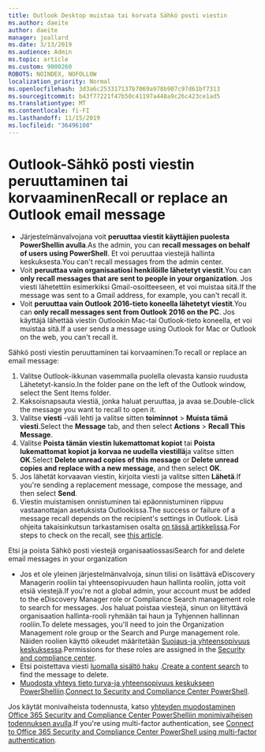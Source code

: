 ```yaml
---
title: Outlook Desktop muistaa tai korvata Sähkö posti viestin
ms.author: daeite
author: daeite
manager: joallard
ms.date: 3/13/2019
ms.audience: Admin
ms.topic: article
ms.custom: 9000260
ROBOTS: NOINDEX, NOFOLLOW
localization_priority: Normal
ms.openlocfilehash: 3d3a6c253317137b7069a978b907c97d61bf7313
ms.sourcegitcommit: b43f77221f47b50c41197a448a9c26c423ce1ad5
ms.translationtype: MT
ms.contentlocale: fi-FI
ms.lasthandoff: 11/15/2019
ms.locfileid: "36496108"
---
```

# <a name="recall-or-replace-an-outlook-email-message"></a><span data-ttu-id="3acbe-102">Outlook-Sähkö posti viestin peruuttaminen tai korvaaminen</span><span class="sxs-lookup"><span data-stu-id="3acbe-102">Recall or replace an Outlook email message</span></span>

- <span data-ttu-id="3acbe-103">Järjestelmänvalvojana voit **peruuttaa viestit käyttäjien puolesta PowerShellin avulla**.</span><span class="sxs-lookup"><span data-stu-id="3acbe-103">As the admin, you can **recall messages on behalf of users using PowerShell**.</span></span> <span data-ttu-id="3acbe-104">Et voi peruuttaa viestejä hallinta keskuksesta.</span><span class="sxs-lookup"><span data-stu-id="3acbe-104">You can't recall messages from the admin center.</span></span>
- <span data-ttu-id="3acbe-105">Voit **peruuttaa vain organisaatiosi henkilöille lähetetyt viestit**.</span><span class="sxs-lookup"><span data-stu-id="3acbe-105">You can **only recall messages that are sent to people in your organization**.</span></span> <span data-ttu-id="3acbe-106">Jos viesti lähetettiin esimerkiksi Gmail-osoitteeseen, et voi muistaa sitä.</span><span class="sxs-lookup"><span data-stu-id="3acbe-106">If the message was sent to a Gmail address, for example, you can't recall it.</span></span>
- <span data-ttu-id="3acbe-107">Voit **peruuttaa vain Outlook 2016-tieto koneella lähetetyt viestit**.</span><span class="sxs-lookup"><span data-stu-id="3acbe-107">You can **only recall messages sent from Outlook 2016 on the PC**.</span></span> <span data-ttu-id="3acbe-108">Jos käyttäjä lähettää viestin Outlookin Mac-tai Outlook-tieto koneella, et voi muistaa sitä.</span><span class="sxs-lookup"><span data-stu-id="3acbe-108">If a user sends a message using Outlook for Mac or Outlook on the web, you can't recall it.</span></span>

<span data-ttu-id="3acbe-109">Sähkö posti viestin peruuttaminen tai korvaaminen:</span><span class="sxs-lookup"><span data-stu-id="3acbe-109">To recall or replace an email message:</span></span>

1. <span data-ttu-id="3acbe-110">Valitse Outlook-ikkunan vasemmalla puolella olevasta kansio ruudusta Lähetetyt-kansio.</span><span class="sxs-lookup"><span data-stu-id="3acbe-110">In the folder pane on the left of the Outlook window, select the Sent Items folder.</span></span>
1. <span data-ttu-id="3acbe-111">Kaksoisnapsauta viestiä, jonka haluat peruuttaa, ja avaa se.</span><span class="sxs-lookup"><span data-stu-id="3acbe-111">Double-click the message you want to recall to open it.</span></span>
1. <span data-ttu-id="3acbe-112">Valitse **viesti** -väli lehti ja valitse sitten **toiminnot** > **Muista tämä viesti**.</span><span class="sxs-lookup"><span data-stu-id="3acbe-112">Select the **Message** tab, and then select **Actions** > **Recall This Message**.</span></span>
1. <span data-ttu-id="3acbe-113">Valitse **Poista tämän viestin lukemattomat kopiot** tai **Poista lukemattomat kopiot ja korvaa ne uudella viestillä**ja valitse sitten **OK**.</span><span class="sxs-lookup"><span data-stu-id="3acbe-113">Select **Delete unread copies of this message** or **Delete unread copies and replace with a new message**, and then select **OK**.</span></span>
1. <span data-ttu-id="3acbe-114">Jos lähetät korvaavan viestin, kirjoita viesti ja valitse sitten **Lähetä**.</span><span class="sxs-lookup"><span data-stu-id="3acbe-114">If you're sending a replacement message, compose the message, and then select **Send**.</span></span>
1. <span data-ttu-id="3acbe-115">Viestin muistamisen onnistuminen tai epäonnistuminen riippuu vastaanottajan asetuksista Outlookissa.</span><span class="sxs-lookup"><span data-stu-id="3acbe-115">The success or failure of a message recall depends on the recipient's settings in Outlook.</span></span> <span data-ttu-id="3acbe-116">Lisä ohjeita takaisinkutsun tarkastamisen osalta [on tässä artikkelissa](https://support.office.com/article/35027f88-d655-4554-b4f8-6c0729a723a0).</span><span class="sxs-lookup"><span data-stu-id="3acbe-116">For steps to check on the recall, see [this article](https://support.office.com/article/35027f88-d655-4554-b4f8-6c0729a723a0).</span></span>

<span data-ttu-id="3acbe-117">Etsi ja poista Sähkö posti viestejä organisaatiossasi</span><span class="sxs-lookup"><span data-stu-id="3acbe-117">Search for and delete email messages in your organization</span></span>

- <span data-ttu-id="3acbe-118">Jos et ole yleinen järjestelmänvalvoja, sinun tilisi on lisättävä eDiscovery Managerin rooliin tai yhteensopivuuden haun hallinta rooliin, jotta voit etsiä viestejä.</span><span class="sxs-lookup"><span data-stu-id="3acbe-118">If you're not a global admin, your account must be added to the eDiscovery Manager role or Compliance Search management role to search for messages.</span></span> <span data-ttu-id="3acbe-119">Jos haluat poistaa viestejä, sinun on liityttävä organisaation hallinta-rooli ryhmään tai haun ja Tyhjennen hallinnan rooliin.</span><span class="sxs-lookup"><span data-stu-id="3acbe-119">To delete messages, you'll need to join the Organization Management role group or the Search and Purge management role.</span></span> <span data-ttu-id="3acbe-120">Näiden roolien käyttö oikeudet määritetään [Suojaus-ja yhteensopivuus keskuksessa](https://go.microsoft.com/fwlink/?linkid=2083731).</span><span class="sxs-lookup"><span data-stu-id="3acbe-120">Permissions for these roles are assigned in the [Security and compliance center](https://go.microsoft.com/fwlink/?linkid=2083731).</span></span>
- <span data-ttu-id="3acbe-121">Etsi poistettava viesti [luomalla sisältö haku](https://docs.microsoft.com/office365/securitycompliance/content-search) .</span><span class="sxs-lookup"><span data-stu-id="3acbe-121">[Create a content search](https://docs.microsoft.com/office365/securitycompliance/content-search) to find the message to delete.</span></span>
- <span data-ttu-id="3acbe-122">[Muodosta yhteys tieto turva-ja yhteensopivuus keskukseen PowerShelliin](https://docs.microsoft.com/powershell/exchange/office-365-scc/connect-to-scc-powershell/connect-to-scc-powershell?view=exchange-ps).</span><span class="sxs-lookup"><span data-stu-id="3acbe-122">[Connect to Security and Compliance Center PowerShell](https://docs.microsoft.com/powershell/exchange/office-365-scc/connect-to-scc-powershell/connect-to-scc-powershell?view=exchange-ps).</span></span>

<span data-ttu-id="3acbe-123">Jos käytät monivaiheista todennusta, katso [yhteyden muodostaminen Office 365 Security and Compliance Center PowerShelliin monimivaiheisen todennuksen avulla](https://docs.microsoft.com/powershell/exchange/office-365-scc/connect-to-scc-powershell/mfa-connect-to-scc-powershell?view=exchange-ps).</span><span class="sxs-lookup"><span data-stu-id="3acbe-123">If you're using multi-factor authentication, see [Connect to Office 365 Security and Compliance Center PowerShell using multi-factor authentication](https://docs.microsoft.com/powershell/exchange/office-365-scc/connect-to-scc-powershell/mfa-connect-to-scc-powershell?view=exchange-ps).</span></span>